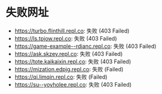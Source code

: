 # 失败网址
- https://turbo.flinthill.repl.co: 失败 (403
Failed)
- https://ls.tpjow.repl.co: 失败 (403
Failed)
- https://game-example--rdianc.repl.co: 失败 (403
Failed)
- https://ask.skzey.repl.co: 失败 (403
Failed)
- https://tote.kaikaixin.repl.co: 失败 (403
Failed)
- https://mization.edpjg.repl.co: 失败 (Failed)
- https://qi.limqin.repl.co: 失败 (Failed)
- https://su--yoyholee.repl.co: 失败 (403
Failed)
